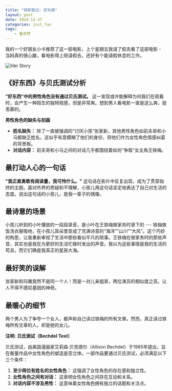 ```yaml
---
title: "观影笔记: 好东西"
layout: post
date: 2024-12-27
categories: just_fun
tags:
    - 看世界
---
```



我的一个好朋友小卡推荐了这一部电影，上个星期五我请了假去看了这部电影 - 当妈真的很心酸，看电影得上班请假去，还好有个能请假休息的工作。

<img src="https://appimg.dzwww.com/dzcloud/20241118/16eade574b1cd4de9833ededf5aceb30.jpg" alt="Her Story">


## 《好东西》与贝氏测试分析

**“好东西”中的男性角色没有通过贝氏测试。** 这一发现或许能解释为何我们在观看时，会产生一种陌生的独特观感，但是非常爽。想到男人看电影一直是这么爽，挺羡慕的。

**男性角色的缺失与刻画**

* **姓名缺失：** 除了一直被强调的“讨厌小孩”张家新，其他男性角色如前夫哥和小马都缺乏姓名，这似乎有意模糊了他们的身份，将他们作为女性角色情感纠葛的背景板。
* **对话内容：** 前夫哥和小马之间的对话几乎都围绕着如何“争取”女主角王铁梅。


## 最打动人心的一句话

**"我正直勇敢有阅读量，我可怜什么。"** 这句话在影片中反复出现，成为了贯穿始终的主题。面对外界的质疑和不理解，小孩儿用这句话坚定地表达了自己对生活的态度。说出这句话的小孩儿，是我一辈子的偶像。

## 最诗意的场景

小孩儿听到的小叶播放的一段段录音，是小叶在王铁梅做家务时录下的 --- 铁梅做饭洗衣服吸地，在小孩儿耳朵里变成了充满诗意的“海洋”“山川”“大风”。这个巧妙的构思，让我重新审视了生活中那些看似平凡的琐事。王铁梅在做家务时的那些声音，其实也是我在为更好的生活忙碌时发出的声音。我以为这些事情是我的生活的苟且，而它们确是我真正的星辰大海。

## 最好笑的误解

张家新和玛雅竟然不是同一个人！而是一对儿亲姐弟，两位演员的相似度之高，让人不得不感叹基因的神奇。

## 最暖心的细节

两个男人为了争夺一个女人，都声称自己读过铁梅的所有文章。然而，真正读过铁梅所有文章的人，却是她的女儿。


**注明:**
**贝氏测试（Bechdel Test）**

贝氏测试，由美国漫画家艾莉森·贝克德尔（Allison Bechdel）于1985年提出，旨在衡量作品中女性角色的塑造是否立体。一部作品要通过贝氏测试，必须满足以下三个条件：

1. **至少两位有姓名的女性角色：** 这强调了女性角色的存在感和独立性。
2. **女性角色之间有对话：** 这表明女性角色之间存在互动和关系。
3. **对话内容不涉及男性：** 这意味着女性角色拥有独立的话题和关注点。





